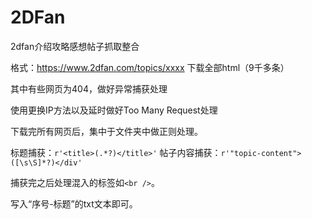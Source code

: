 # 2DFan
2dfan介绍攻略感想帖子抓取整合

格式：https://www.2dfan.com/topics/xxxx
下载全部html（9千多条）

其中有些网页为404，做好异常捕获处理

使用更换IP方法以及延时做好Too Many Request处理

下载完所有网页后，集中于文件夹中做正则处理。

标题捕获：`r'<title>(.*?)</title>'`
帖子内容捕获：`r'"topic-content">([\s\S]*?)</div'`

捕获完之后处理混入的标签如`<br />`。

写入“序号-标题”的txt文本即可。
